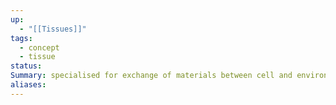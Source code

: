 ```yaml
---
up:
  - "[[Tissues]]"
tags:
  - concept
  - tissue
status: 
Summary: specialised for exchange of materials between cell and environment
aliases:
---
```

